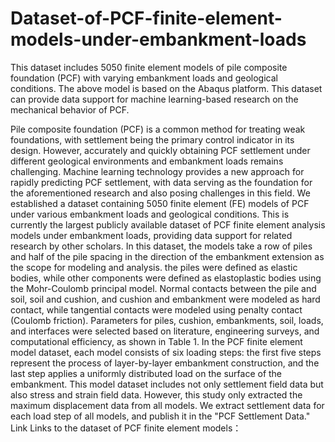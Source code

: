 # Dataset-of-PCF-finite-element-models-under-embankment-loads
This dataset includes 5050 finite element models of pile composite foundation (PCF) with varying embankment loads and geological conditions. The above model is based on the Abaqus platform. This dataset can provide data support for machine learning-based research on the mechanical behavior of PCF.


Pile composite foundation (PCF) is a common method for treating weak foundations, with settlement being the primary control indicator in its design. However, accurately and quickly obtaining PCF settlement under different geological environments and embankment loads remains challenging. Machine learning technology provides a new approach for rapidly predicting PCF settlement, with data serving as the foundation for the aforementioned research and also posing challenges in this field. We established a dataset containing 5050 finite element (FE) models of PCF under various embankment loads and geological conditions. This is currently the largest publicly available dataset of PCF finite element analysis models under embankment loads, providing data support for related research by other scholars.
In this dataset, the models take a row of piles and half of the pile spacing in the direction of the embankment extension as the scope for modeling and analysis. the piles were defined as elastic bodies, while other components were defined as elastoplastic bodies using the Mohr-Coulomb principal model. Normal contacts between the pile and soil, soil and cushion, and cushion and embankment were modeled as hard contact, while tangential contacts were modeled using penalty contact (Coulomb friction). Parameters for piles, cushion, embankments, soil, loads, and interfaces were selected based on literature, engineering surveys, and computational efficiency, as shown in Table 1.
In the PCF finite element model dataset, each model consists of six loading steps: the first five steps represent the process of layer-by-layer embankment construction, and the last step applies a uniformly distributed load on the surface of the embankment. This model dataset includes not only settlement field data but also stress and strain field data. However, this study only extracted the maximum displacement data from all models. We extract settlement data for each load step of all models, and publish it in the "PCF Settlement Data."
Link
Links to the dataset of PCF finite element models：

